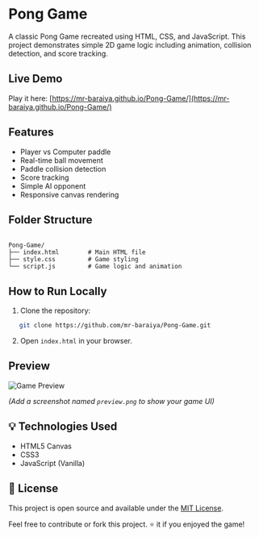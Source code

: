 # Pong Game

A classic Pong Game recreated using HTML, CSS, and JavaScript. This project demonstrates simple 2D game logic including animation, collision detection, and score tracking.

## Live Demo

Play it here: [https://mr-baraiya.github.io/Pong-Game/](https://mr-baraiya.github.io/Pong-Game/)

## Features

- Player vs Computer paddle
- Real-time ball movement
- Paddle collision detection
- Score tracking
- Simple AI opponent
- Responsive canvas rendering

## Folder Structure

```

Pong-Game/
├── index.html        # Main HTML file
├── style.css         # Game styling
└── script.js         # Game logic and animation

````

## How to Run Locally

1. Clone the repository:
```bash
   git clone https://github.com/mr-baraiya/Pong-Game.git
````

2. Open `index.html` in your browser.

## Preview

![Game Preview](preview.png)

*(Add a screenshot named `preview.png` to show your game UI)*

## 💡 Technologies Used

* HTML5 Canvas
* CSS3
* JavaScript (Vanilla)

## 📜 License

This project is open source and available under the [MIT License](LICENSE).

Feel free to contribute or fork this project. ⭐ it if you enjoyed the game!

